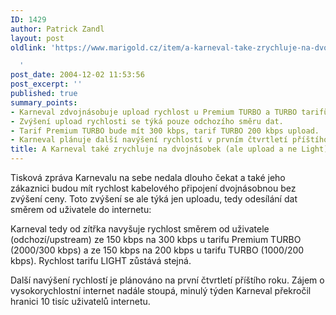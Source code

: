 ```yaml
---
ID: 1429
author: Patrick Zandl
layout: post
oldlink: 'https://www.marigold.cz/item/a-karneval-take-zrychluje-na-dvojnasobek-ale-upload-a-ne-light

  '
post_date: 2004-12-02 11:53:56
post_excerpt: ''
published: true
summary_points:
- Karneval zdvojnásobuje upload rychlost u Premium TURBO a TURBO tarifů.
- Zvýšení upload rychlosti se týká pouze odchozího směru dat.
- Tarif Premium TURBO bude mít 300 kbps, tarif TURBO 200 kbps upload.
- Karneval plánuje další navýšení rychlostí v prvním čtvrtletí příštího roku.
title: A Karneval také zrychluje na dvojnásobek (ale upload a ne Light)
---
```


<p>
Tisková zpráva Karnevalu na sebe nedala dlouho čekat a také jeho zákaznici budou mít rychlost kabelového připojení dvojnásobnou bez zvýšení ceny. Toto zvýšení se ale týká jen uploadu, tedy odesílání dat směrem od uživatele do internetu:</p>

<p>
Karneval tedy od zítřka navyšuje rychlost směrem od uživatele (odchozí/upstream) ze 150 kbps na 300 kbps u tarifu Premium TURBO (2000/300 kbps) a ze 150 kbps na 200 kbps u tarifu TURBO (1000/200 kbps). Rychlost tarifu LIGHT zůstává stejná. </p>

<p>
Další navýšení rychlostí je plánováno na první čtvrtletí příštího roku. Zájem o vysokorychlostní internet nadále stoupá, minulý týden Karneval překročil hranici 10 tisíc uživatelů internetu.
</p>
